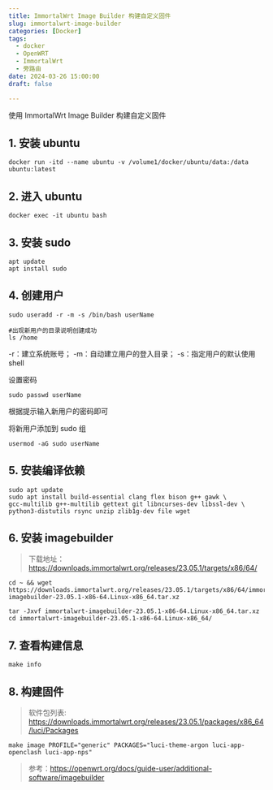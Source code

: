 ```yaml
---
title: ImmortalWrt Image Builder 构建自定义固件
slug: immortalwrt-image-builder
categories: [Docker]
tags:
  - docker
  - OpenWRT
  - ImmortalWrt
  - 旁路由
date: 2024-03-26 15:00:00
draft: false

---
```


使用 ImmortalWrt Image Builder 构建自定义固件

<!--more-->

## 1. 安装 ubuntu

```
docker run -itd --name ubuntu -v /volume1/docker/ubuntu/data:/data ubuntu:latest
```

## 2. 进入 ubuntu

```
docker exec -it ubuntu bash
```

## 3. 安装 sudo

```
apt update
apt install sudo
```

## 4. 创建用户

```
sudo useradd -r -m -s /bin/bash userName

#出现新用户的目录说明创建成功
ls /home
```

-r：建立系统账号；
-m：自动建立用户的登入目录；
-s：指定用户的默认使用 shell

设置密码

```
sudo passwd userName
```

根据提示输入新用户的密码即可

将新用户添加到 sudo 组

```
usermod -aG sudo userName
```

## 5. 安装编译依赖

```
sudo apt update
sudo apt install build-essential clang flex bison g++ gawk \
gcc-multilib g++-multilib gettext git libncurses-dev libssl-dev \
python3-distutils rsync unzip zlib1g-dev file wget
```

## 6. 安装 imagebuilder

> 下载地址：
> https://downloads.immortalwrt.org/releases/23.05.1/targets/x86/64/

```
cd ~ && wget https://downloads.immortalwrt.org/releases/23.05.1/targets/x86/64/immortalwrt-imagebuilder-23.05.1-x86-64.Linux-x86_64.tar.xz

tar -Jxvf immortalwrt-imagebuilder-23.05.1-x86-64.Linux-x86_64.tar.xz
cd immortalwrt-imagebuilder-23.05.1-x86-64.Linux-x86_64/
```

## 7. 查看构建信息

```
make info
```

## 8. 构建固件

> 软件包列表:
> https://downloads.immortalwrt.org/releases/23.05.1/packages/x86_64/luci/Packages

```
make image PROFILE="generic" PACKAGES="luci-theme-argon luci-app-openclash luci-app-nps"
```

> 参考：https://openwrt.org/docs/guide-user/additional-software/imagebuilder
